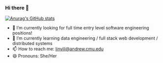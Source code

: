 ### Hi there 👋

[![Anurag's GitHub stats](https://github-readme-stats.vercel.app/api?username=sabrinali-linyi&count_private=true)](https://github.com/anuraghazra/github-readme-stats)

- 🔭 I’m currently looking for full time entry level software engineering positions!
- 🌱 I’m currently learning data engineering / full stack web development / distributed systems
- 📫 How to reach me: linyili@andrew.cmu.edu
- 😄 Pronouns: She/Her

<!--
**sabrinali-linyi/sabrinali-linyi** is a ✨ _special_ ✨ repository because its `README.md` (this file) appears on your GitHub profile.

Here are some ideas to get you started:
-->
